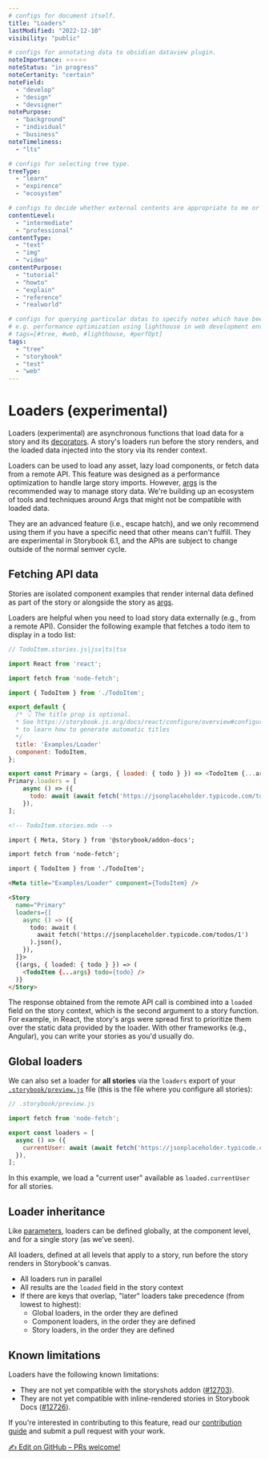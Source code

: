 ```yaml
---
# configs for document itself.
title: "Loaders"
lastModified: "2022-12-10"
visibility: "public"

# configs for annotating data to obsidian dataview plugin.
noteImportance: ⭐⭐⭐⭐⭐
noteStatus: "in progress"
noteCertanity: "certain"
noteField:
  - "develop"
  - "design"
  - "devsigner"
notePurpose:
  - "background"
  - "individual"
  - "business"
noteTimeliness:
  - "lts"

# configs for selecting tree type.
treeType:
  - "learn"
  - "expirence"
  - "ecosystem"

# configs to decide whether external contents are appropriate to me or not.
contentLevel:
  - "intermediate"
  - "professional"
contentType:
  - "text"
  - "img"
  - "video"
contentPurpose:
  - "tutorial"
  - "howto"
  - "explain"
  - "reference"
  - "realworld"

# configs for querying particular datas to specify notes which have been noted expirences related to particular subject.
# e.g. performance optimization using lighthouse in web development environments:
# tags=[#tree, #web, #lighthouse, #perfOpt]
tags:
  - "tree"
  - "storybook"
  - "test"
  - "web"
---
```

# Loaders (experimental)
Loaders (experimental) are asynchronous functions that load data for a story and its [decorators](https://storybook.js.org/docs/react/writing-stories/decorators). A story's loaders run before the story renders, and the loaded data injected into the story via its render context.

Loaders can be used to load any asset, lazy load components, or fetch data from a remote API. This feature was designed as a performance optimization to handle large story imports. However, [args](https://storybook.js.org/docs/react/writing-stories/args) is the recommended way to manage story data. We're building up an ecosystem of tools and techniques around Args that might not be compatible with loaded data.

They are an advanced feature (i.e., escape hatch), and we only recommend using them if you have a specific need that other means can't fulfill. They are experimental in Storybook 6.1, and the APIs are subject to change outside of the normal semver cycle.

## Fetching API data

Stories are isolated component examples that render internal data defined as part of the story or alongside the story as [args](https://storybook.js.org/docs/react/writing-stories/args).

Loaders are helpful when you need to load story data externally (e.g., from a remote API). Consider the following example that fetches a todo item to display in a todo list:

```js
// TodoItem.stories.js|jsx|ts|tsx

import React from 'react';

import fetch from 'node-fetch';

import { TodoItem } from './TodoItem';

export default {
  /* 👇 The title prop is optional.
  * See https://storybook.js.org/docs/react/configure/overview#configure-story-loading
  * to learn how to generate automatic titles
  */
  title: 'Examples/Loader'
  component: TodoItem,
};

export const Primary = (args, { loaded: { todo } }) => <TodoItem {...args} {...todo} />;
Primary.loaders = [
    async () => ({
      todo: await (await fetch('https://jsonplaceholder.typicode.com/todos/1')).json(),
    }),
];
```

```md
<!-- TodoItem.stories.mdx -->

import { Meta, Story } from '@storybook/addon-docs';

import fetch from 'node-fetch';

import { TodoItem } from './TodoItem';

<Meta title="Examples/Loader" component={TodoItem} />

<Story
  name="Primary"
  loaders={[
    async () => ({
      todo: await (
        await fetch('https://jsonplaceholder.typicode.com/todos/1')
      ).json(),
    }),
  ]}>
  {(args, { loaded: { todo } }) => (
    <TodoItem {...args} todo={todo} />
  )}
</Story>
```

The response obtained from the remote API call is combined into a `loaded` field on the story context, which is the second argument to a story function. For example, in React, the story's args were spread first to prioritize them over the static data provided by the loader. With other frameworks (e.g., Angular), you can write your stories as you'd usually do.

## Global loaders

We can also set a loader for **all stories** via the `loaders` export of your [`.storybook/preview.js`](https://storybook.js.org/docs/react/configure/overview#configure-story-rendering) file (this is the file where you configure all stories):

```js
// .storybook/preview.js

import fetch from 'node-fetch';

export const loaders = [
  async () => ({
    currentUser: await (await fetch('https://jsonplaceholder.typicode.com/users/1')).json(),
  }),
];
```

In this example, we load a "current user" available as `loaded.currentUser` for all stories.

## Loader inheritance

Like [parameters](https://storybook.js.org/docs/react/writing-stories/parameters), loaders can be defined globally, at the component level, and for a single story (as we’ve seen).

All loaders, defined at all levels that apply to a story, run before the story renders in Storybook's canvas.

-   All loaders run in parallel
-   All results are the `loaded` field in the story context
-   If there are keys that overlap, "later" loaders take precedence (from lowest to highest):
    -   Global loaders, in the order they are defined
    -   Component loaders, in the order they are defined
    -   Story loaders, in the order they are defined

## Known limitations

Loaders have the following known limitations:

-   They are not yet compatible with the storyshots addon ([#12703](https://github.com/storybookjs/storybook/issues/12703)).
-   They are not yet compatible with inline-rendered stories in Storybook Docs ([#12726](https://github.com/storybookjs/storybook/issues/12726)).

If you're interested in contributing to this feature, read our [contribution guide](https://storybook.js.org/docs/react/contribute/how-to-contribute) and submit a pull request with your work.

<a href="https://github.com/storybookjs/storybook/tree/next/docs/writing-stories/loaders.md" target="_blank" rel="noopener" class="e1soj9vu1 e1ja7avb2 css-1ii1tfm e1ja7avb1"><span class="css-1xdhyk6 e1ja7avb3"><span role="img" aria-label="write">✍️</span> Edit on GitHub – PRs welcome!</span></a>
